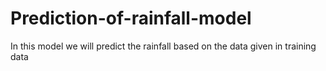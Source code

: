 # Prediction-of-rainfall-model
In this model we will predict the rainfall  based on the data given in training data
